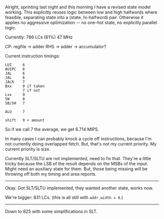 Alright, sprinting last night and this morning I have a revised state model
working. This explicitly reuses logic between low and high halfwords where
feasible, separating state into a (state, hi-halfword) pair. Otherwise it
applies no aggressive optimization -- no one-hot state, no explicitly parallel
logic.

Currently: 786 LCs (61%)
47 MHz

CP: regfile -> adder RHS -> adder -> accumulator?

Current instruction timings:

```
LUI     6
AUIPC   6
JAL     6
JAL     6
JALR    7
Bxx     9 if taken
        7 if not
Lxx     9
SW      8
SB/SH   7

ALU     7

shift   9 + amount
```

So if we call 7 the average, we get 6.714 MIPS.

In many cases I can probably knock a cycle off instructions, because I'm not
currently doing overlapped fetch. But, that's not my current priority. My
current priority is size.

Currently SLT/SLTU are not implemented, need to fix that. They're a little
tricky because the LSB of the result depends on the MSBs of the input. Might
need an auxiliary state for them. But, those being missing will be throwing off
both my timing and area reports.

---

Okay. Got SLT/SLTU implemented, they wanted another state, works now.

We're bigger: 831 LCs. (this is all still with `addr_width = 8`.)

---

Down to 825 with some simplifications in SLT.

